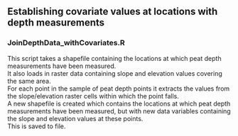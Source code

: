 ## Establishing covariate values at locations with depth measurements

### JoinDepthData_withCovariates.R
This script takes a shapefile containing the locations at which peat depth measurements have been measured.  
It also loads in raster data containing slope and elevation values covering the same area.  
For each point in the sample of peat depth points it extracts the values from the slope/elevation raster cells within which the point falls.  
A new shapefile is created which contains the locations at which peat depth measurements have been measured, but with new data variables containing the slope and elevation values at these points.  
This is saved to file.  
